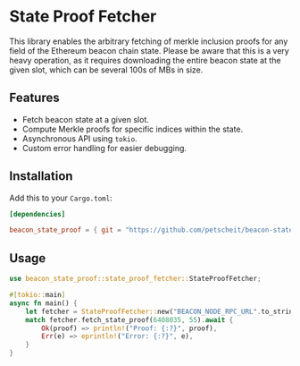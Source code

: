 # State Proof Fetcher

This library enables the arbitrary fetching of merkle inclusion proofs for any field of the Ethereum beacon chain state. Please be aware that this is a very heavy operation, as it requires downloading the entire beacon state at the given slot, which can be several 100s of MBs in size.

## Features

- Fetch beacon state at a given slot.
- Compute Merkle proofs for specific indices within the state.
- Asynchronous API using `tokio`.
- Custom error handling for easier debugging.

## Installation

Add this to your `Cargo.toml`: 

```toml
[dependencies]

beacon_state_proof = { git = "https://github.com/petscheit/beacon-state-proof", tag = "v0.1.0" }
```


## Usage
```rust
use beacon_state_proof::state_proof_fetcher::StateProofFetcher;

#[tokio::main]
async fn main() {
    let fetcher = StateProofFetcher::new("BEACON_NODE_RPC_URL".to_string());
    match fetcher.fetch_state_proof(6408035, 55).await {
        Ok(proof) => println!("Proof: {:?}", proof),
        Err(e) => eprintln!("Error: {:?}", e),
    }
}
```